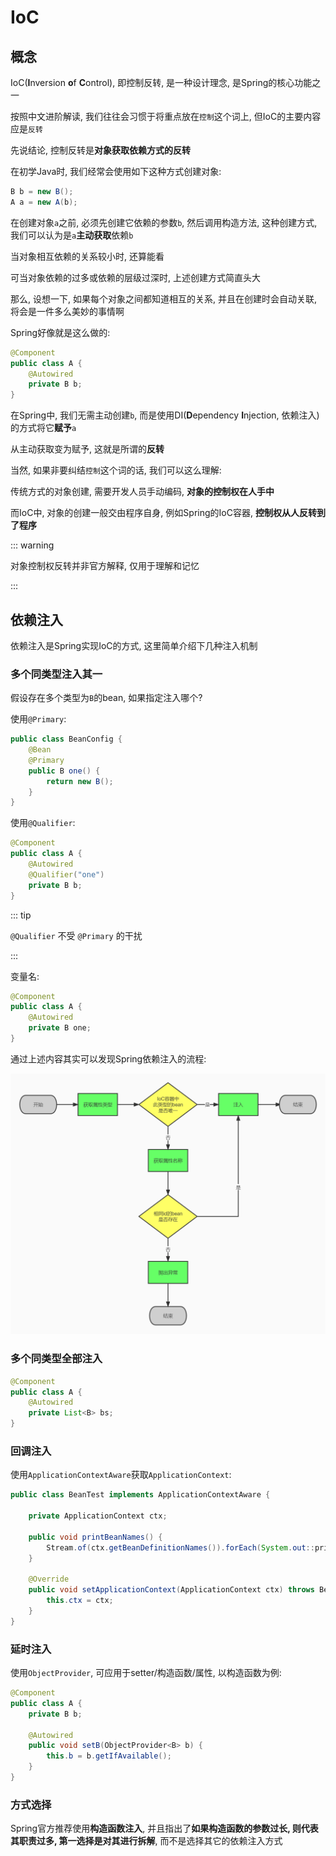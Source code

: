 # IoC

## 概念

IoC(**I**nversion **o**f **C**ontrol), 即控制反转, 是一种设计理念, 是Spring的核心功能之一

按照中文进阶解读, 我们往往会习惯于将重点放在`控制`这个词上, 但IoC的主要内容应是`反转`

先说结论, 控制反转是**对象获取依赖方式的反转**

在初学Java时, 我们经常会使用如下这种方式创建对象:

```java
B b = new B();
A a = new A(b);
```

在创建对象`a`之前, 必须先创建它依赖的参数`b`, 然后调用构造方法, 这种创建方式, 我们可以认为是`a`**主动获取**依赖`b`

当对象相互依赖的关系较小时, 还算能看

可当对象依赖的过多或依赖的层级过深时, 上述创建方式简直头大

那么, 设想一下, 如果每个对象之间都知道相互的关系, 并且在创建时会自动关联, 将会是一件多么美妙的事情啊

Spring好像就是这么做的:

```java
@Component
public class A {
    @Autowired
    private B b;
}
```

在Spring中, 我们无需主动创建`b`, 而是使用DI(**D**ependency **I**njection, 依赖注入)的方式将它**赋予**`a`

从主动获取变为赋予, 这就是所谓的**反转**

当然, 如果非要纠结`控制`这个词的话, 我们可以这么理解:

传统方式的对象创建, 需要开发人员手动编码, **对象的控制权在人手中**

而IoC中, 对象的创建一般交由程序自身, 例如Spring的IoC容器, **控制权从人反转到了程序**

::: warning

对象控制权反转并非官方解释, 仅用于理解和记忆

:::

## 依赖注入

依赖注入是Spring实现IoC的方式, 这里简单介绍下几种注入机制

### 多个同类型注入其一

假设存在多个类型为`B`的bean, 如果指定注入哪个?

使用`@Primary`:

```java
public class BeanConfig {
    @Bean
    @Primary
    public B one() {
        return new B();
    }
}
```

使用`@Qualifier`:

```java
@Component
public class A {
    @Autowired
    @Qualifier("one")
    private B b;
}
```

::: tip

`@Qualifier` 不受 `@Primary` 的干扰

:::

变量名:

```java
@Component
public class A {
    @Autowired
    private B one;
}
```

通过上述内容其实可以发现Spring依赖注入的流程:

![Spring依赖注入流程](./Spring依赖注入流程.jpg)

### 多个同类型全部注入

```java
@Component
public class A {
    @Autowired
    private List<B> bs;
}
```

### 回调注入

使用`ApplicationContextAware`获取`ApplicationContext`:

```java
public class BeanTest implements ApplicationContextAware {
    
    private ApplicationContext ctx;
    
    public void printBeanNames() {
        Stream.of(ctx.getBeanDefinitionNames()).forEach(System.out::println);
    }
    
    @Override
    public void setApplicationContext(ApplicationContext ctx) throws BeansException {
        this.ctx = ctx;
    }
}
```

### 延时注入

使用`ObjectProvider`, 可应用于setter/构造函数/属性, 以构造函数为例:

```java
@Component
public class A {
    private B b;
    
    @Autowired
    public void setB(ObjectProvider<B> b) {
        this.b = b.getIfAvailable();
    }
}
```

### 方式选择

Spring官方推荐使用**构造函数注入**, 并且指出了**如果构造函数的参数过长, 则代表其职责过多, 第一选择是对其进行拆解**, 而不是选择其它的依赖注入方式



